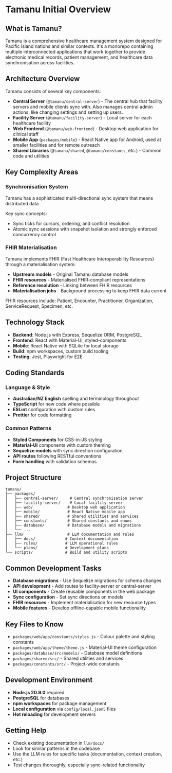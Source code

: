 # Tamanu Initial Overview

## What is Tamanu?

Tamanu is a comprehensive healthcare management system designed for Pacific Island nations and similar contexts. It's a monorepo containing multiple interconnected applications that work together to provide electronic medical records, patient management, and healthcare data synchronisation across facilities.

## Architecture Overview

Tamanu consists of several key components:

- **Central Server** (`@tamanu/central-server`) - The central hub that facility servers and mobile clients sync with. Also manages central admin actions, like changing settings and setting up users.
- **Facility Server** (`@tamanu/facility-server`) - Local server for each healthcare facility
- **Web Frontend** (`@tamanu/web-frontend`) - Desktop web application for clinical staff
- **Mobile App** (`packages/mobile`) - React Native app for Android, used at smaller facilities and for remote outreach
- **Shared Libraries** (`@tamanu/shared`, `@tamanu/constants`, etc.) - Common code and utilities

## Key Complexity Areas

### Synchronisation System

Tamanu has a sophisticated multi-directional sync system that means distributed data

Key sync concepts:

- Sync ticks for cursors, ordering, and conflict resolution
- Atomic sync sessions with snapshot isolation and strongly enforced concurrency control

### FHIR Materialisation

Tamanu implements FHIR (Fast Healthcare Interoperability Resources) through a materialisation system:

- **Upstream models** - Original Tamanu database models
- **FHIR resources** - Materialised FHIR-compliant representations
- **Reference resolution** - Linking between FHIR resources
- **Materialisation jobs** - Background processing to keep FHIR data current

FHIR resources include: Patient, Encounter, Practitioner, Organization, ServiceRequest, Specimen, etc.

## Technology Stack

- **Backend**: Node.js with Express, Sequelize ORM, PostgreSQL
- **Frontend**: React with Material-UI, styled-components
- **Mobile**: React Native with SQLite for local storage
- **Build**: npm workspaces, custom build tooling
- **Testing**: Jest, Playwright for E2E

## Coding Standards

### Language & Style

- **Australian/NZ English** spelling and terminology throughout
- **TypeScript** for new code where possible
- **ESLint** configuration with custom rules
- **Prettier** for code formatting

### Common Patterns

- **Styled Components** for CSS-in-JS styling
- **Material-UI** components with custom theming
- **Sequelize models** with sync direction configuration
- **API routes** following RESTful conventions
- **Form handling** with validation schemas

## Project Structure

```
tamanu/
├── packages/
│   ├── central-server/     # Central synchronisation server
│   ├── facility-server/    # Local facility server
│   ├── web/               # Desktop web application
│   ├── mobile/            # React Native mobile app
│   ├── shared/            # Shared utilities and services
│   ├── constants/         # Shared constants and enums
│   ├── database/          # Database models and migrations
│   └── ...
├── llm/                   # LLM documentation and rules
│   ├── docs/             # Context documentation
│   ├── rules/            # LLM operational rules
│   └── plans/            # Development plans
└── scripts/              # Build and utility scripts
```

## Common Development Tasks

- **Database migrations** - Use Sequelize migrations for schema changes
- **API development** - Add routes to facility-server or central-server
- **UI components** - Create reusable components in the web package
- **Sync configuration** - Set sync directions on models
- **FHIR resources** - Implement materialisation for new resource types
- **Mobile features** - Develop offline-capable mobile functionality

## Key Files to Know

- `packages/web/app/constants/styles.js` - Colour palette and styling constants
- `packages/web/app/theme/theme.js` - Material-UI theme configuration
- `packages/database/src/models/` - Database model definitions
- `packages/shared/src/` - Shared utilities and services
- `packages/constants/src/` - Project-wide constants

## Development Environment

- **Node.js 20.9.0** required
- **PostgreSQL** for databases
- **npm workspaces** for package management
- **Local configuration** via `config/local.json5` files
- **Hot reloading** for development servers

## Getting Help

- Check existing documentation in `llm/docs/`
- Look for similar patterns in the codebase
- Use the LLM rules for specific tasks (documentation, context creation, etc.)
- Test changes thoroughly, especially sync-related functionality
